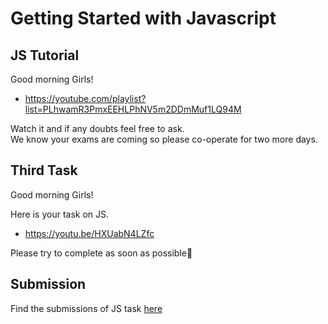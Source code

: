 # Getting Started with Javascript

## JS Tutorial

Good morning Girls!

- https://youtube.com/playlist?list=PLhwamR3PmxEEHLPhNV5m2DDmMuf1LQ94M

Watch it and if any doubts feel free to ask.  
We know your exams are coming so please co-operate for two more days.

## Third Task

Good morning Girls!

Here is your task on JS.
- https://youtu.be/HXUabN4LZfc 

Please try to complete as soon as possible🙂

## Submission

Find the submissions of JS task [here](submissions.md)
